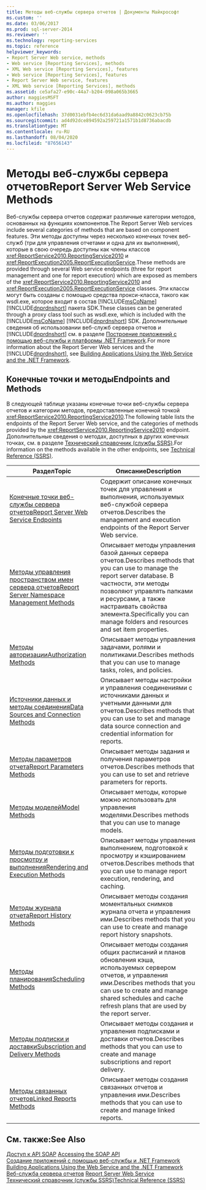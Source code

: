 ```yaml
---
title: Методы веб-службы сервера отчетов | Документы Майкрософт
ms.custom: ''
ms.date: 03/06/2017
ms.prod: sql-server-2014
ms.reviewer: ''
ms.technology: reporting-services
ms.topic: reference
helpviewer_keywords:
- Report Server Web service, methods
- Web service [Reporting Services], methods
- XML Web service [Reporting Services], features
- Web service [Reporting Services], features
- Report Server Web service, features
- XML Web service [Reporting Services], methods
ms.assetid: ce5afa27-e90c-44a7-b204-098a065b3665
author: maggiesMSFT
ms.author: maggies
manager: kfile
ms.openlocfilehash: 37d0031ebfb4ec6d31da6aad9a8842c0623cb75b
ms.sourcegitcommit: ad4d92dce894592a259721a1571b1d8736abacdb
ms.translationtype: MT
ms.contentlocale: ru-RU
ms.lasthandoff: 08/04/2020
ms.locfileid: "87656143"
---
```

# <a name="report-server-web-service-methods"></a><span data-ttu-id="87d50-102">Методы веб-службы сервера отчетов</span><span class="sxs-lookup"><span data-stu-id="87d50-102">Report Server Web Service Methods</span></span>
  <span data-ttu-id="87d50-103">Веб-службы сервера отчетов содержат различные категории методов, основанных на функциях компонентов.</span><span class="sxs-lookup"><span data-stu-id="87d50-103">The Report Server Web services include several categories of methods that are based on component features.</span></span> <span data-ttu-id="87d50-104">Эти методы доступны через несколько конечных точек веб-служб (три для управления отчетами и одна для их выполнения), которые в свою очередь доступны как члены классов <xref:ReportService2010.ReportingService2010> и <xref:ReportExecution2005.ReportExecutionService>.</span><span class="sxs-lookup"><span data-stu-id="87d50-104">These methods are provided through several Web service endpoints (three for report management and one for report execution) which are exposed as members of the <xref:ReportService2010.ReportingService2010> and <xref:ReportExecution2005.ReportExecutionService> classes.</span></span> <span data-ttu-id="87d50-105">Эти классы могут быть созданы с помощью средства прокси-класса, такого как wsdl.exe, которое входит в состав [!INCLUDE[msCoName](../../../includes/msconame-md.md)] [!INCLUDE[dnprdnshort](../../../includes/dnprdnshort-md.md)] пакета SDK.</span><span class="sxs-lookup"><span data-stu-id="87d50-105">These classes can be generated through a proxy class tool such as wsdl.exe, which is included with the [!INCLUDE[msCoName](../../../includes/msconame-md.md)] [!INCLUDE[dnprdnshort](../../../includes/dnprdnshort-md.md)] SDK.</span></span> <span data-ttu-id="87d50-106">Дополнительные сведения об использовании веб-служб сервера отчетов и [!INCLUDE[dnprdnshort](../../../includes/dnprdnshort-md.md)] см. в разделе [Построение приложений с помощью веб-службы и платформы .NET Framework](../net-framework/building-applications-using-the-web-service-and-the-net-framework.md).</span><span class="sxs-lookup"><span data-stu-id="87d50-106">For more information about the Report Server Web services and the [!INCLUDE[dnprdnshort](../../../includes/dnprdnshort-md.md)], see [Building Applications Using the Web Service and the .NET Framework](../net-framework/building-applications-using-the-web-service-and-the-net-framework.md).</span></span>  
  
## <a name="endpoints-and-methods"></a><span data-ttu-id="87d50-107">Конечные точки и методы</span><span class="sxs-lookup"><span data-stu-id="87d50-107">Endpoints and Methods</span></span>  
 <span data-ttu-id="87d50-108">В следующей таблице указаны конечные точки веб-службы сервера отчетов и категории методов, предоставленные конечной точкой <xref:ReportService2010.ReportingService2010>.</span><span class="sxs-lookup"><span data-stu-id="87d50-108">The following table lists the endpoints of the Report Server Web service, and the categories of methods provided by the <xref:ReportService2010.ReportingService2010> endpoint.</span></span> <span data-ttu-id="87d50-109">Дополнительные сведения о методах, доступных в других конечных точках, см. в разделе [Технический справочник (службы SSRS)](../../technical-reference-ssrs.md).</span><span class="sxs-lookup"><span data-stu-id="87d50-109">For information on the methods available in the other endpoints, see [Technical Reference &#40;SSRS&#41;](../../technical-reference-ssrs.md).</span></span>  
  
|<span data-ttu-id="87d50-110">Раздел</span><span class="sxs-lookup"><span data-stu-id="87d50-110">Topic</span></span>|<span data-ttu-id="87d50-111">Описание</span><span class="sxs-lookup"><span data-stu-id="87d50-111">Description</span></span>|  
|-----------|-----------------|  
|[<span data-ttu-id="87d50-112">Конечные точки веб-службы сервера отчетов</span><span class="sxs-lookup"><span data-stu-id="87d50-112">Report Server Web Service Endpoints</span></span>](report-server-web-service-endpoints.md)|<span data-ttu-id="87d50-113">Содержит описание конечных точек для управления и выполнения, используемых веб-службой сервера отчетов.</span><span class="sxs-lookup"><span data-stu-id="87d50-113">Describes the management and execution endpoints of the Report Server Web service.</span></span>|  
|[<span data-ttu-id="87d50-114">Методы управления пространством имен сервера отчетов</span><span class="sxs-lookup"><span data-stu-id="87d50-114">Report Server Namespace Management Methods</span></span>](report-server-namespace-management-methods.md)|<span data-ttu-id="87d50-115">Описывает методы управления базой данных сервера отчетов.</span><span class="sxs-lookup"><span data-stu-id="87d50-115">Describes methods that you can use to manage the report server database.</span></span> <span data-ttu-id="87d50-116">В частности, эти методы позволяют управлять папками и ресурсами, а также настраивать свойства элемента.</span><span class="sxs-lookup"><span data-stu-id="87d50-116">Specifically you can manage folders and resources and set item properties.</span></span>|  
|[<span data-ttu-id="87d50-117">Методы авторизации</span><span class="sxs-lookup"><span data-stu-id="87d50-117">Authorization Methods</span></span>](authorization-methods.md)|<span data-ttu-id="87d50-118">Описывает методы управления задачами, ролями и политиками.</span><span class="sxs-lookup"><span data-stu-id="87d50-118">Describes methods that you can use to manage tasks, roles, and policies.</span></span>|  
|[<span data-ttu-id="87d50-119">Источники данных и методы соединения</span><span class="sxs-lookup"><span data-stu-id="87d50-119">Data Sources and Connection Methods</span></span>](data-sources-and-connection-methods.md)|<span data-ttu-id="87d50-120">Описывает методы настройки и управления соединениями с источниками данных и учетными данными для отчетов.</span><span class="sxs-lookup"><span data-stu-id="87d50-120">Describes methods that you can use to set and manage data source connection and credential information for reports.</span></span>|  
|[<span data-ttu-id="87d50-121">Методы параметров отчета</span><span class="sxs-lookup"><span data-stu-id="87d50-121">Report Parameters Methods</span></span>](report-parameters-methods.md)|<span data-ttu-id="87d50-122">Описывает методы задания и получения параметров отчетов.</span><span class="sxs-lookup"><span data-stu-id="87d50-122">Describes methods that you can use to set and retrieve parameters for reports.</span></span>|  
|[<span data-ttu-id="87d50-123">Методы моделей</span><span class="sxs-lookup"><span data-stu-id="87d50-123">Model Methods</span></span>](../report-server-web-service.md)|<span data-ttu-id="87d50-124">Описывает методы, которые можно использовать для управления моделями.</span><span class="sxs-lookup"><span data-stu-id="87d50-124">Describes methods that you can use to manage models.</span></span>|  
|[<span data-ttu-id="87d50-125">Методы подготовки к просмотру и выполнения</span><span class="sxs-lookup"><span data-stu-id="87d50-125">Rendering and Execution Methods</span></span>](rendering-and-execution-methods.md)|<span data-ttu-id="87d50-126">Описывает методы управления выполнением, подготовкой к просмотру и кэшированием отчетов.</span><span class="sxs-lookup"><span data-stu-id="87d50-126">Describes methods that you can use to manage report execution, rendering, and caching.</span></span>|  
|[<span data-ttu-id="87d50-127">Методы журнала отчета</span><span class="sxs-lookup"><span data-stu-id="87d50-127">Report History Methods</span></span>](report-history-methods.md)|<span data-ttu-id="87d50-128">Описывает методы создания моментальных снимков журнала отчета и управления ими.</span><span class="sxs-lookup"><span data-stu-id="87d50-128">Describes methods that you can use to create and manage report history snapshots.</span></span>|  
|[<span data-ttu-id="87d50-129">Методы планирования</span><span class="sxs-lookup"><span data-stu-id="87d50-129">Scheduling Methods</span></span>](scheduling-methods.md)|<span data-ttu-id="87d50-130">Описывает методы создания общих расписаний и планов обновления кэша, используемых сервером отчетов, и управления ими.</span><span class="sxs-lookup"><span data-stu-id="87d50-130">Describes methods that you can use to create and manage shared schedules and cache refresh plans that are used by the report server.</span></span>|  
|[<span data-ttu-id="87d50-131">Методы подписки и доставки</span><span class="sxs-lookup"><span data-stu-id="87d50-131">Subscription and Delivery Methods</span></span>](subscription-and-delivery-methods.md)|<span data-ttu-id="87d50-132">Описывает методы создания и управления подписками и доставки отчетов.</span><span class="sxs-lookup"><span data-stu-id="87d50-132">Describes methods that you can use to create and manage subscriptions and report delivery.</span></span>|  
|[<span data-ttu-id="87d50-133">Методы связанных отчетов</span><span class="sxs-lookup"><span data-stu-id="87d50-133">Linked Reports Methods</span></span>](linked-reports-methods.md)|<span data-ttu-id="87d50-134">Описывает методы создания связанных отчетов и управления ими.</span><span class="sxs-lookup"><span data-stu-id="87d50-134">Describes methods that you can use to create and manage linked reports.</span></span>|  
  
## <a name="see-also"></a><span data-ttu-id="87d50-135">См. также:</span><span class="sxs-lookup"><span data-stu-id="87d50-135">See Also</span></span>  
 <span data-ttu-id="87d50-136">[Доступ к API SOAP](../accessing-the-soap-api.md) </span><span class="sxs-lookup"><span data-stu-id="87d50-136">[Accessing the SOAP API](../accessing-the-soap-api.md) </span></span>  
 <span data-ttu-id="87d50-137">[Создание приложений с помощью веб-службы и .NET Framework](../net-framework/building-applications-using-the-web-service-and-the-net-framework.md) </span><span class="sxs-lookup"><span data-stu-id="87d50-137">[Building Applications Using the Web Service and the .NET Framework](../net-framework/building-applications-using-the-web-service-and-the-net-framework.md) </span></span>  
 <span data-ttu-id="87d50-138">[Веб-служба сервера отчетов](../report-server-web-service.md) </span><span class="sxs-lookup"><span data-stu-id="87d50-138">[Report Server Web Service](../report-server-web-service.md) </span></span>  
 [<span data-ttu-id="87d50-139">Технический справочник (службы SSRS)</span><span class="sxs-lookup"><span data-stu-id="87d50-139">Technical Reference &#40;SSRS&#41;</span></span>](../../technical-reference-ssrs.md)  
  
  
